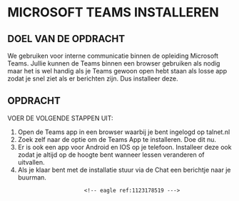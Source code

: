 # MICROSOFT TEAMS INSTALLEREN

## DOEL VAN DE OPDRACHT

We gebruiken voor interne communicatie binnen de opleiding Microsoft Teams. Jullie kunnen de Teams binnen een browser 
gebruiken als nodig maar het is wel handig als je Teams gewoon open hebt staan als losse app zodat je snel
ziet als er berichten zijn. Dus installeer deze.

## OPDRACHT

VOER DE VOLGENDE STAPPEN UIT:

1. Open de Teams app in een browser waarbij je bent ingelogd op talnet.nl
2. Zoek zelf naar de optie om de Teams App te installeren. Doe dit nu.
3. Er is ook een app voor Android en IOS op je telefoon. Installeer deze ook zodat je altijd op de hoogte bent wanneer lessen veranderen of uitvallen.
4. Als je klaar bent met de installatie stuur via de Chat een berichtje naar je buurman.
<!-- DIT COMMENTAAR LATEN STAAN AUB -->
                            <!-- eagle ref:1123178519 --->